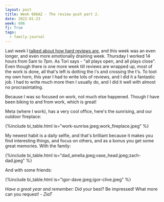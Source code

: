 ```yaml
---
layout: post
title: Week 606AZ - The review push part 2.
date: 2022-01-23
week: 606
fj: True
tags:
  - family-journal
---
```


Last week I [talked about how hard reviews are](/ig66/605), and this week was an even longer, and even more emotionally draining week. Thursday I worked 14 hours from 5am to 7pm. As Tori says - "all plays open, and all plays close". Even though there is one more week till reviews are wrapped up, most of the work is done, all that's left is dotting the i's and crossing the t's. To toot my own horn, this year I had to write lots of reviews, and I did it a fantastic job. I had to write much more then I usually do, and I did it well with almost no procrasintating.

Because I was so focused on work, not much else happened. Though I have been biking to and from work, which is great!

Meta (where I work), has a very cool office, here's the sunrising, and our outdoor fireplace:

{%include bi_table.html is="work-sunrise.jpeg;work_fireplace.jpeg" %}

My newest habit is a daily selfie, and that's brilliant because it makes you find interesting things, and focus on others, and as a bonus you get some great memories. With the family:

{%include bi_table.html is="dad_amelia.jpeg;vase_head.jpeg;zach-dad.jpeg" %}

And with some friends:

{%include bi_table.html is="igor-dave.jpeg;igor-clive.jpeg" %}

_Have a great year and remember:_ Did your best? Be impressed! What more can you request! - _ZiaT_
